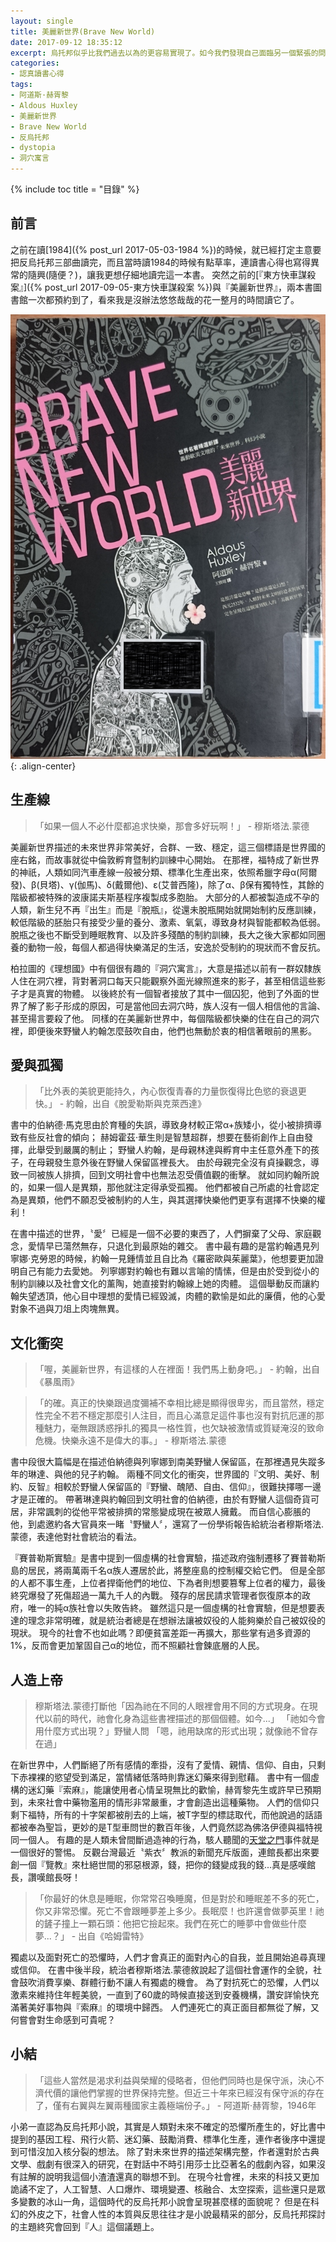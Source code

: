 ```yaml
---
layout: single
title: 美麗新世界(Brave New World)
date: 2017-09-12 18:35:12
excerpt: 烏托邦似乎比我們過去以為的更容易實現了。如今我們發現自己面臨另一個緊張的問題：我們要如何阻止烏托邦成真？
categories:
- 認真讀書心得
tags:
- 阿道斯·赫胥黎
- Aldous Huxley
- 美麗新世界
- Brave New World
- 反烏托邦
- dystopia
- 洞穴寓言
---
```


{% include toc title = "目錄" %}

## 前言
之前在讀[1984]({% post_url 2017-05-03-1984 %})的時候，就已經打定主意要把反烏托邦三部曲讀完，而且當時讀1984的時候有點草率，連讀書心得也寫得異常的隨興(隨便？)，讓我更想仔細地讀完這一本書。
突然之前的[『東方快車謀殺案』]({% post_url 2017-09-05-東方快車謀殺案 %})與『美麗新世界』，兩本書圖書館一次都預約到了，看來我是沒辦法悠悠哉哉的花一整月的時間讀它了。

![美麗新世界-封面](/assets/images/album/日誌用圖/DSC_0031.jpg){: .align-center}

## 生產線
> 「如果一個人不必什麼都追求快樂，那會多好玩啊！」 - 穆斯塔法.蒙德

美麗新世界描述的未來世界非常美好，合群、一致、穩定，這三個標語是世界國的座右銘，而故事就從中倫敦孵育暨制約訓練中心開始。
在那裡，福特成了新世界的神祇，人類如同汽車產線一般被分類、標準化生產出來，依照希臘字母α(阿爾發)、β(貝塔)、γ(伽馬)、δ(戴爾他)、ε(艾普西隆)，除了α、β保有獨特性，其餘的階級都被特殊的波康諾夫斯基程序複製成多胞胎。
大部分的人都被製造成不孕的人類，新生兒不再『出生』而是『脫瓶』，從還未脫瓶開始就開始制約反應訓練，較低階級的胚胎只有接受少量的養分、激素、氧氣，導致身材與智能都較為低弱。
脫瓶之後也不斷受到睡眠教育、以及許多殘酷的制約訓練，長大之後大家都如同圈養的動物一般，每個人都過得快樂滿足的生活，安逸於受制約的現狀而不會反抗。

柏拉圖的《理想國》中有個很有趣的『洞穴寓言』，大意是描述以前有一群奴隸族人住在洞穴裡，背對著洞口每天只能觀察外面光線照進來的影子，甚至相信這些影子才是真實的物體。
以後終於有一個智者接放了其中一個囚犯，他到了外面的世界了解了影子形成的原因，可是當他回去洞穴時，族人沒有一個人相信他的言論、甚至揚言要殺了他。
同樣的在美麗新世界中，每個階級都快樂的住在自己的洞穴裡，即便後來野蠻人約翰怎麼鼓吹自由，他們也無動於衷的相信著眼前的黑影。

## 愛與孤獨
> 「比外表的美貌更能持久，內心恢復青春的力量恢復得比色慾的衰退更快。」 - 約翰，出自《脫愛勒斯與克萊西達》

書中的伯納德·馬克思由於育種的失誤，導致身材較正常α+族矮小，從小被排擠導致有些反社會的傾向；
赫姆霍茲·華生則是智慧超群，想要在藝術創作上自由發揮，此舉受到嚴厲的制止；
野蠻人約翰，是母親林達與孵育中主任意外產下的孩子，在母親發生意外後在野蠻人保留區裡長大。
由於母親完全沒有貞操觀念，導致一同被族人排擠，回到文明社會中也無法忍受價值觀的衝擊。
就如同約翰所說的，如果一個人是異類，那他就注定得承受孤獨。
他們都被自己所處的社會認定為是異類，他們不願忍受被制約的人生，與其選擇快樂他們更享有選擇不快樂的權利！

在書中描述的世界，〝愛〞已經是一個不必要的東西了，人們摒棄了父母、家庭觀念，愛情早已蕩然無存，只退化到最原始的雜交。
書中最有趣的是當約翰遇見列寧娜·克勞恩的時候，約翰一見鍾情並且自比為《羅密歐與茱麗葉》，他想要更加證明自己有能力去愛她。
列寧娜對約翰也有難以言喻的情愫，但是由於受到從小的制約訓練以及社會文化的薰陶，她直接對約翰線上她的肉體。
這個舉動反而讓約翰失望透頂，他心目中理想的愛情已經毀滅，肉體的歡愉是如此的廉價，他的心愛對象不過與刀俎上肉塊無異。

## 文化衝突
> 「喔，美麗新世界，有這樣的人在裡面！我們馬上動身吧。」 - 約翰，出自《暴風雨》

> 「的確。真正的快樂跟過度彌補不幸相比總是顯得很卑劣，而且當然，穩定性完全不若不穩定那麼引人注目，而且心滿意足這件事也沒有對抗厄運的那種魅力，毫無跟誘惑掙扎的獨具一格性質，也欠缺被激情或質疑淹沒的致命危機。快樂永遠不是偉大的事。」 - 穆斯塔法.蒙德

書中段很大篇幅是在描述伯納德與列寧娜到南美野蠻人保留區，在那裡遇見失蹤多年的琳達、與他的兒子約翰。
兩種不同文化的衝突，世界國的『文明、美好、制約、反智』相較於野蠻人保留區的『野蠻、醜陋、自由、信仰』，很難抉擇哪一邊才是正確的。
帶著琳達與約翰回到文明社會的伯納德，由於有野蠻人這個奇貨可居，非常諷刺的從他平常被排擠的常態變成現在被眾人擁戴。
而自信心膨脹的他，到處邀約各大官員來一睹〝野蠻人〞，還寫了一份學術報告給統治者穆斯塔法.蒙德，表達他對社會統治的看法。

『賽普勒斯實驗』是書中提到一個虛構的社會實驗，描述政府強制遷移了賽普勒斯島的居民，將兩萬兩千名α族人遷居於此，將整座島的控制權交給它們。
但是全部的人都不事生產，上位者捍衛他們的地位、下為者則想要篡奪上位者的權力，最後終究爆發了死傷超過一萬九千人的內戰。
殘存的居民請求管理者恢復原本的政府，唯一的純α族社會以失敗告終。
雖然這只是一個虛構的社會實驗，但是想要表達的理念非常明確，就是統治者總是在想辦法讓被奴役的人能夠樂於自己被奴役的現狀。
現今的社會不也如此嗎？即便貧富差距一再擴大，那些掌有過多資源的1%，反而會更加鞏固自己α的地位，而不照顧社會鍊底層的人民。

## 人造上帝

> 穆斯塔法.蒙德打斷他「因為祂在不同的人眼裡會用不同的方式現身。在現代以前的時代，祂會化身為這些書裡描述的那個個體。如今...」
> 「祂如今會用什麼方式出現？」野蠻人問
> 「嗯，祂用缺席的形式出現；就像祂不曾存在過」

在新世界中，人們斷絕了所有感情的牽掛，沒有了愛情、親情、信仰、自由，只剩下赤裸裸的慾望受到滿足，當情緒低落時則靠迷幻藥來得到慰藉。
書中有一個虛構的迷幻藥『索麻』，能讓使用者心情呈現無比的歡愉，赫胥黎先生或許早已預期到，未來社會中藥物濫用的情形非常嚴重，才會創造出這種藥物。
人們的信仰只剩下福特，所有的十字架都被削去的上端，被T字型的標誌取代，而他說過的話語都被奉為聖旨，更妙的是T型車問世的數百年後，人們竟然認為佛洛伊德與福特視同一個人。
有趣的是人類未曾間斷過造神的行為，駭人聽聞的[天堂之門](https://zh.wikipedia.org/wiki/%E5%A4%A9%E5%A0%82%E4%B9%8B%E9%96%80)事件就是一個很好的警惕。
反觀台灣最近〝紫衣〞教派的新聞充斥版面，連館長都出來要創一個『覽教』來杜絕世間的邪惡根源，錢，把你的錢變成我的錢...真是感嘆館長，讚嘆館長呀！

> 「你最好的休息是睡眠，你常常召喚睡魔，但是對於和睡眠差不多的死亡，你又非常恐懼。死亡不會跟睡夢差上多少。長眠麼！也許還會做夢英里！祂的鏟子撞上一顆石頭：他把它撿起來。我們在死亡的睡夢中會做些什麼夢...？」 - 出自《哈姆雷特》

獨處以及面對死亡的恐懼時，人們才會真正的面對內心的自我，並且開始追尋真理或信仰。
在書中後半段，統治者穆斯塔法.蒙德敘說起了這個社會運作的全貌，社會鼓吹消費享樂、群體行動不讓人有獨處的機會。
為了對抗死亡的恐懼，人們以激素來維持住年輕美貌，一直到了60歲的時候直接送到安養機構，讚安詳愉快充滿著美好事物與『索麻』的環境中歸西。
人們連死亡的真正面目都無從了解，又何嘗會對生命感到可貴呢？

## 小結

> 「這些人當然是渴求利益與榮耀的侵略者，但他們同時也是保守派，決心不濟代價的讓他們掌握的世界保持完整。但近三十年來已經沒有保守派的存在了，僅有右翼與左翼兩種國家主義極端份子。」 - 阿道斯·赫胥黎，1946年

小弟一直認為反烏托邦小說，其實是人類對未來不確定的恐懼所產生的，好比書中提到的基因工程、飛行火箭、迷幻藥、鼓勵消費、標準化生產，連作者後序中還提到可惜沒加入核分裂的想法。
除了對未來世界的描述架構完整，作者還對於古典文學、戲劇有很深入的研究，在對話中不時引用莎士比亞著名的戲劇內容，如果沒有註解的說明我這個小渣渣還真的聯想不到。
在現今社會裡，未來的科技又更加詭譎不定了，人工智慧、人口爆炸、環境變遷、核融合、太空探索，這些還只是眾多變數的冰山一角，這個時代的反烏托邦小說會呈現甚麼樣的面貌呢？
但是在科幻的外皮之下，社會人性的本質與反思往往才是小說最精采的部分，反烏托邦探討的主題終究會回到『人』這個議題上。
